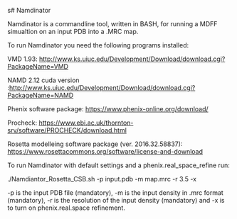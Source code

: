s# Namdinator

Namdinator is a commandline tool, written in BASH, for running a MDFF simualtion on an input PDB into a .MRC map.

To run Namdinator you need the following programs installed:

VMD 1.93: http://www.ks.uiuc.edu/Development/Download/download.cgi?PackageName=VMD

NAMD 2.12 cuda version :http://www.ks.uiuc.edu/Development/Download/download.cgi?PackageName=NAMD

Phenix software package: https://www.phenix-online.org/download/

Procheck: https://www.ebi.ac.uk/thornton-srv/software/PROCHECK/download.html

Rosetta modelleing software package (ver. 2016.32.58837): https://www.rosettacommons.org/software/license-and-download


To run Namdinator with default settings and a phenix.real_space_refine run:

./Namdiantor_Rosetta_CSB.sh -p input.pdb -m map.mrc -r 3.5 -x

-p is the input PDB file (mandatory), -m is the input density in .mrc format (mandatory), -r is the resolution of the input density (mandatory) and -x is to turn on phenix.real.space refinement.



